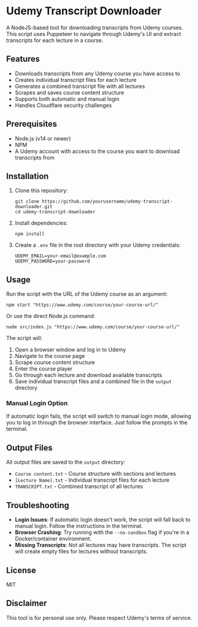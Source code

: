 # Udemy Transcript Downloader

A NodeJS-based tool for downloading transcripts from Udemy courses. This script uses Puppeteer to navigate through Udemy's UI and extract transcripts for each lecture in a course.

## Features

- Downloads transcripts from any Udemy course you have access to
- Creates individual transcript files for each lecture
- Generates a combined transcript file with all lectures
- Scrapes and saves course content structure
- Supports both automatic and manual login
- Handles Cloudflare security challenges

## Prerequisites

- Node.js (v14 or newer)
- NPM
- A Udemy account with access to the course you want to download transcripts from

## Installation

1. Clone this repository:
   ```
   git clone https://github.com/yourusername/udemy-transcript-downloader.git
   cd udemy-transcript-downloader
   ```

2. Install dependencies:
   ```
   npm install
   ```

3. Create a `.env` file in the root directory with your Udemy credentials:
   ```
   UDEMY_EMAIL=your-email@example.com
   UDEMY_PASSWORD=your-password
   ```

## Usage

Run the script with the URL of the Udemy course as an argument:

```
npm start "https://www.udemy.com/course/your-course-url/"
```

Or use the direct Node.js command:

```
node src/index.js "https://www.udemy.com/course/your-course-url/"
```

The script will:

1. Open a browser window and log in to Udemy
2. Navigate to the course page
3. Scrape course content structure
4. Enter the course player
5. Go through each lecture and download available transcripts
6. Save individual transcript files and a combined file in the `output` directory

### Manual Login Option

If automatic login fails, the script will switch to manual login mode, allowing you to log in through the browser interface. Just follow the prompts in the terminal.

## Output Files

All output files are saved to the `output` directory:

- `Course content.txt` - Course structure with sections and lectures
- `[Lecture Name].txt` - Individual transcript files for each lecture
- `TRANSCRIPT.txt` - Combined transcript of all lectures

## Troubleshooting

- **Login Issues**: If automatic login doesn't work, the script will fall back to manual login. Follow the instructions in the terminal.
- **Browser Crashing**: Try running with the `--no-sandbox` flag if you're in a Docker/container environment.
- **Missing Transcripts**: Not all lectures may have transcripts. The script will create empty files for lectures without transcripts.

## License

MIT

## Disclaimer

This tool is for personal use only. Please respect Udemy's terms of service.